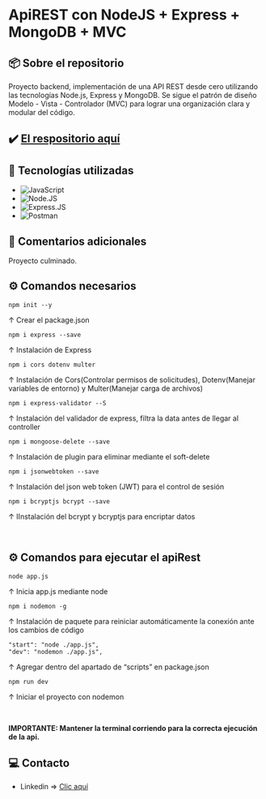 # ApiREST con NodeJS + Express + MongoDB + MVC

## 📦 Sobre el repositorio
Proyecto backend, implementación de una API REST desde cero utilizando las tecnologías Node.js, Express y MongoDB. Se sigue el patrón de diseño Modelo - Vista - Controlador (MVC) para lograr una organización clara y modular del código.

## ✔️ [El respositorio aquí](https://github.com/K3yJey/apiREST.git)

## 🔧 Tecnologías utilizadas
* ![JavaScript](https://img.shields.io/badge/javascript-%23323330.svg?style=for-the-badge&logo=javascript&logoColor=%23F7DF1E)
* ![Node.JS](https://img.shields.io/badge/node.js-6DA55F?style=for-the-badge&logo=node.js&logoColor=white)
* ![Express.JS](https://img.shields.io/badge/express.js-%23404d59.svg?style=for-the-badge&logo=express&logoColor=%2361DAFB)
* ![Postman](https://img.shields.io/badge/Postman-FF6C37?style=for-the-badge&logo=postman&logoColor=white)

## 📌 Comentarios adicionales
Proyecto culminado.

## ⚙️ Comandos necesarios
```console
npm init --y
```
↑ Crear el package.json

```console
npm i express --save
```
↑ Instalación de Express

```console
npm i cors dotenv multer
```
↑ Instalación de Cors(Controlar permisos de solicitudes), Dotenv(Manejar variables de entorno) y Multer(Manejar carga de archivos)

```console
npm i express-validator --S
```
↑ Instalación del validador de express, filtra la data antes de llegar al controller

```console
npm i mongoose-delete --save
```
↑ Instalación de plugin para eliminar mediante el soft-delete

```console
npm i jsonwebtoken --save
```
↑ Instalación del json web token (JWT) para el control de sesión

```console
npm i bcryptjs bcrypt --save
```
↑ IInstalación del bcrypt y bcryptjs para encriptar datos

<br/>

## ⚙️ Comandos para ejecutar el apiRest
```console
node app.js
```
↑ Inicia app.js mediante node

```console
npm i nodemon -g
```
↑ Instalación de paquete para reiniciar automáticamente la conexión ante los cambios de código

```console
"start": "node ./app.js",
"dev": "nodemon ./app.js",
```
↑ Agregar dentro del apartado de “scripts” en package.json

```console
npm run dev
```
↑ Iniciar el proyecto con nodemon

<br/>

**IMPORTANTE: Mantener la terminal corriendo para la correcta ejecución de la api.**

## 💻 Contacto
* Linkedin => [Clic aquí](https://www.linkedin.com/in/k3yjey-dev/)